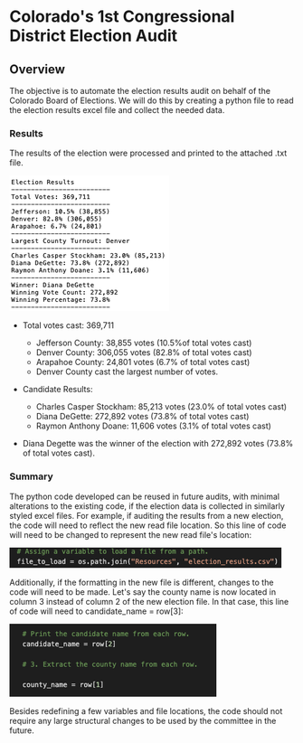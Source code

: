 # Colorado's 1st Congressional District Election Audit

## Overview
The objective is to automate the election results audit on behalf of the Colorado Board of Elections. We will do this by creating a python file to read the election results excel file and collect the needed data. 

### Results
The results of the election were processed and printed to the attached .txt file.

![election_results](https://github.com/watsonlarry/Election_Analysis/blob/main/Resources/Screen%20Shot%202020-10-18%20at%2010.28.11%20PM.png)

- Total votes cast: 369,711
  - Jefferson County: 38,855 votes (10.5%of total votes cast) 
  - Denver County: 306,055 votes (82.8% of total votes cast) 
  - Arapahoe County: 24,801 votes (6.7% of total votes cast)
  - Denver County cast the largest number of votes.

- Candidate Results:
  - Charles Casper Stockham: 85,213 votes (23.0% of total votes cast)  
  - Diana DeGette: 272,892 votes (73.8% of total votes cast)
  - Raymon Anthony Doane: 11,606 votes (3.1% of total votes cast)

- Diana Degette was the winner of the election with 272,892 votes (73.8% of total votes cast).

### Summary

The python code developed can be reused in future audits, with minimal alterations to the existing code, if the election data is collected in similarly styled excel files. For example, if auditing the results from a new election, the code will need to reflect the new read file location. So this line of code will need to be changed to represent the new read file's location:

![file_to_read](https://github.com/watsonlarry/Election_Analysis/blob/main/Resources/file_to_load.png)

Additionally, if the formatting in the new file is different, changes to the code will need to be made. Let's say the county name is now located in column 3 instead of column 2 of the new election file. In that case, this line of code will need to candidate_name = row[3]:

![row_location](https://github.com/watsonlarry/Election_Analysis/blob/main/Resources/row_location.png)

Besides redefining a few variables and file locations, the code should not require any large structural changes to be used by the committee in the future.
